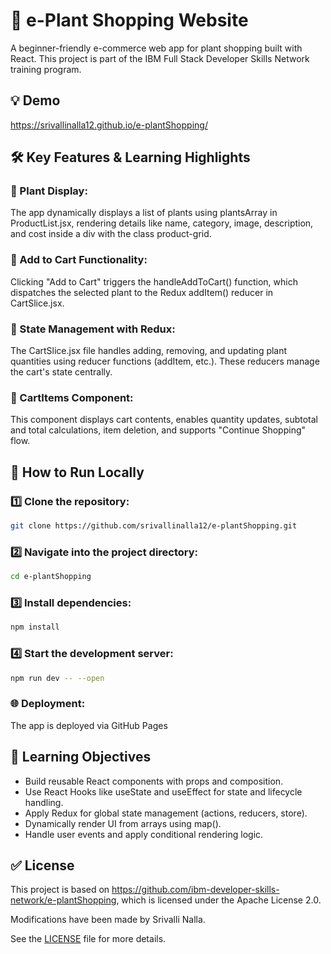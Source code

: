 # 🌿 e-Plant Shopping Website

A beginner-friendly e-commerce web app for plant shopping built with React. This project is part of the IBM Full Stack Developer Skills Network training program.


## 💡 Demo

https://srivallinalla12.github.io/e-plantShopping/


## 🛠️ Key Features & Learning Highlights
### 🌱  Plant Display:
The app dynamically displays a list of plants using plantsArray in ProductList.jsx, rendering details like name, category, image, description, and cost inside a div with the class product-grid.

### 🛒 Add to Cart Functionality:
Clicking "Add to Cart" triggers the handleAddToCart() function, which dispatches the selected plant to the Redux addItem() reducer in CartSlice.jsx.

### 🔁 State Management with Redux:
The CartSlice.jsx file handles adding, removing, and updating plant quantities using reducer functions (addItem, etc.). These reducers manage the cart's state centrally.

### 🧩 CartItems Component:
This component displays cart contents, enables quantity updates, subtotal and total calculations, item deletion, and supports "Continue Shopping" flow.

## 📖 How to Run Locally

### 1️⃣ Clone the repository:

```bash
git clone https://github.com/srivallinalla12/e-plantShopping.git
```
### 2️⃣ Navigate into the project directory:

```bash
cd e-plantShopping
```

### 3️⃣ Install dependencies:

```bash
npm install
```

### 4️⃣ Start the development server:
```bash
npm run dev -- --open
```

### 🌐 Deployment:
The app is deployed via GitHub Pages


## 🎯 Learning Objectives
- Build reusable React components with props and composition.
- Use React Hooks like useState and useEffect for state and lifecycle handling.
- Apply Redux for global state management (actions, reducers, store).
- Dynamically render UI from arrays using map().
- Handle user events and apply conditional rendering logic.




## ✅ License

This project is based on https://github.com/ibm-developer-skills-network/e-plantShopping, which is licensed under the Apache License 2.0.  
  
Modifications have been made by Srivalli Nalla.

See the [LICENSE](LICENSE) file for more details.
